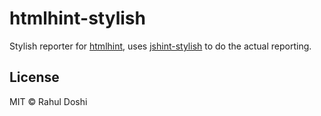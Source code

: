 # htmlhint-stylish

Stylish reporter for [htmlhint](https://htmlhint.com),
uses [jshint-stylish](https://github.com/sindresorhus/jshint-stylish) to do the actual reporting.

## License

MIT © Rahul Doshi